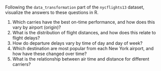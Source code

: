 Following the `data_transformation` part of the `nycflights13` dataset, visualize the answers to these questions in R.

1. Which carries have the best on-time performance, and how does this vary by airport (origin)?
2. What is the distribution of flight distances, and how does this relate to flight delays?
3. How do departure delays vary by time of day and day of week?
4. Which destination are most popular from each New York airport, and how have these changed over time?
5. What is the relationship between air time and distance for different carriers?
